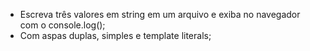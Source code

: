 * Escreva três valores em string em um arquivo e exiba no navegador com o console.log();
* Com aspas duplas, simples e template literals;